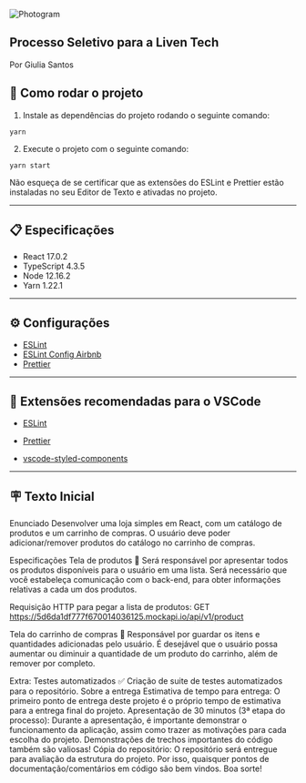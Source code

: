![Photogram](https://firebasestorage.googleapis.com/v0/b/ph-photogram.appspot.com/o/logo.png?alt=media&token=d16c2081-3000-473d-bccc-96fb0e3c8a70)


## Processo Seletivo para a Liven Tech

Por Giulia Santos

## 🔧 Como rodar o projeto

1.  Instale as dependências do projeto rodando o seguinte comando:

`yarn`

2.  Execute o projeto com o seguinte comando:

`yarn start`

Não esqueça de se certificar que as extensões do ESLint e Prettier estão instaladas no seu Editor de Texto e ativadas no projeto.

<hr />

## 📋 Especificações

- React 17.0.2
- TypeScript 4.3.5
- Node 12.16.2
- Yarn 1.22.1

<hr />

## ⚙️ Configurações

- [ESLint](https://eslint.org/)
- [ESLint Config Airbnb](https://github.com/airbnb/javascript)
- [Prettier](https://prettier.io/)

<hr />

## 📝︎ Extensões recomendadas para o VSCode

- [ESLint](https://marketplace.visualstudio.com/items?itemName=dbaeumer.vscode-eslint)

- [Prettier](https://marketplace.visualstudio.com/items?itemName=esbenp.prettier-vscode)

- [vscode-styled-components](https://marketplace.visualstudio.com/items?itemName=jpoissonnier.vscode-styled-components)

<hr />

## 🪧 Texto Inicial

Enunciado
Desenvolver uma loja simples em React, com um catálogo de produtos e um carrinho de compras. O usuário deve poder adicionar/remover produtos do catálogo no carrinho de compras.

Especificações
Tela de produtos 🎁
Será responsável por apresentar todos os produtos disponíveis para o usuário em uma lista. Será necessário que você estabeleça comunicação com o back-end, para obter informações relativas a cada um dos produtos.

Requisição HTTP para pegar a lista de produtos: GET https://5d6da1df777f670014036125.mockapi.io/api/v1/product

Tela do carrinho de compras 🛒
Responsável por guardar os itens e quantidades adicionadas pelo usuário. É desejável que o usuário possa aumentar ou diminuir a quantidade de um produto do carrinho, além de remover por completo.

Extra: Testes automatizados ✅
Criação de suite de testes automatizados para o repositório.
Sobre a entrega
Estimativa de tempo para entrega: O primeiro ponto de entrega deste projeto é o próprio tempo de estimativa para a entrega final do projeto.
Apresentação de 30 minutos (3ª etapa do processo): Durante a apresentação, é importante demonstrar o funcionamento da aplicação, assim como trazer as motivações para cada escolha do projeto. Demonstrações de trechos importantes do código também são valiosas!
Cópia do repositório: O repositório será entregue para avaliação da estrutura do projeto. Por isso, quaisquer pontos de documentação/comentários em código são bem vindos.
Boa sorte!